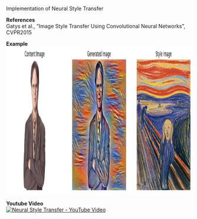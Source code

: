 Implementation of Neural Style Transfer

**References**  
Gatys et al., ”Image Style Transfer Using Convolutional Neural Networks”, CVPR2015

**Example**  
<img src="./art/3000_style_transfer.png" alt="Image Alt Text" width="800" height="400">  

**Youtube Video**   
[![Neural Style Transfer - YouTube Video]([https://img.youtube.com/vi/N71U_VFosT0/0.jpg)](https://www.youtube.com/watch?v=N71U_VFosT0](https://youtu.be/6tKFCppiXx0))
